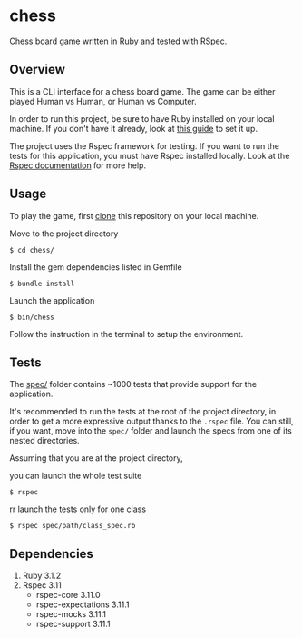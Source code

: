 # chess
Chess board game written in Ruby and tested with RSpec.

## Overview
This is a CLI interface for a chess board game. The game can be either played Human vs Human, or Human vs Computer.

In order to run this project, be sure to have Ruby installed on your local machine. If you don't have it already, look at
[this guide](https://www.ruby-lang.org/en/documentation/installation/) to set it up.

The project uses the Rspec framework for testing. If you want to run the tests for this application, you must have Rspec installed locally.
Look at the [Rspec documentation](https://github.com/rspec/rspec-metagem) for more help.

## Usage
To play the game, first [clone](https://docs.github.com/en/repositories/creating-and-managing-repositories/cloning-a-repository)
this repository on your local machine.

Move to the project directory

```
$ cd chess/
```

Install the gem dependencies listed in Gemfile
```
$ bundle install
```

Launch the application
```
$ bin/chess
```

Follow the instruction in the terminal to setup the environment.

## Tests
The [spec/](https://github.com/Uaitt/chess/tree/main/spec) folder contains ~1000 tests that provide support for the application.

It's recommended to run the tests at the root of the project directory, in order to get a more expressive output thanks to
the `.rspec` file. You can still, if you want, move into the `spec/` folder and launch the specs from one of its nested directories.

Assuming that you are at the project directory,

you can launch the whole test suite
```
$ rspec
```

rr launch the tests only for one class
```
$ rspec spec/path/class_spec.rb
```

## Dependencies
1. Ruby 3.1.2
2. Rspec 3.11
   * rspec-core 3.11.0
   * rspec-expectations 3.11.1
   * rspec-mocks 3.11.1
   * rspec-support 3.11.1

